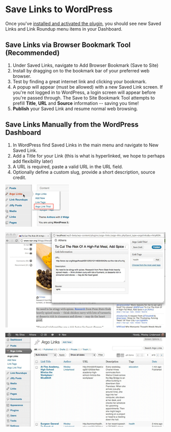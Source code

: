 # Save Links to WordPress

Once you've [installed and activated the plugin](installation/), you should see new Saved Links and Link Roundup menu items in your Dashboard.

## Save Links via Browser Bookmark Tool (Recommended)

1. Under Saved Links, navigate to Add Browser Bookmark (Save to Site)
2. Install by dragging on to the bookmark bar of your preferred web browser.
3. Test by finding a great internet link and clicking your bookmark.
4. A popup will appear (must be allowed) with a new Saved Link screen. If you're not logged in to WordPress, a login screen will appear before you're passed through. The Save to Site Bookmark Tool attempts to prefill **Title**, **URL** and **Source** information -- saving you time!
5. **Publish** your Saved Link and resume normal web browsing.

## Save Links Manually from the WordPress Dashboard

1. In WordPress find Saved Links in the main menu and navigate to New Saved Link.
2. Add a Title for your Link (this is what is hyperlinked, we hope to perhaps add flexibility later)
3. A URL is required, paste a valid URL in the URL field.
3. Optionally define a custom slug, provide a short description, source credit.

![Link Roundups This!](img/argo-links-menu.png)

![Screenshot showing the Link Roundups This! bookmarklet in use](img/bookmarklet-popup.png)

![Screenshot showing the Link Roundups area of the WordPress dashboard](img/links-dashboard.png)
